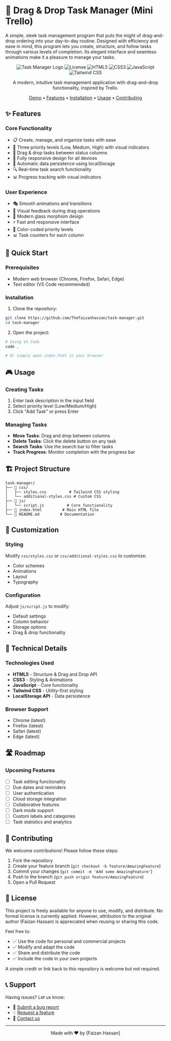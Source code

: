 # 🎯 Drag & Drop Task Manager (Mini Trello)
A simple, sleek task management program that puts the might of drag-and-drop ordering into your day-to-day routine. Designed with efficiency and ease in mind, this program lets you create, structure, and follow tasks through various levels of completion. Its elegant interface and seamless animations make it a pleasure to manage your tasks.

<div align="center">

![Task Manager Logo](https://img.shields.io/badge/Task%20Manager-1.0.0-blue)
![License](https://img.shields.io/badge/license-MIT-green)
![HTML5](https://img.shields.io/badge/HTML5-E34F26?style=flat&logo=html5&logoColor=white)
![CSS3](https://img.shields.io/badge/CSS3-1572B6?style=flat&logo=css3&logoColor=white)
![JavaScript](https://img.shields.io/badge/JavaScript-F7DF1E?style=flat&logo=javascript&logoColor=black)
![Tailwind CSS](https://img.shields.io/badge/Tailwind_CSS-38B2AC?style=flat&logo=tailwind-css&logoColor=white)

A modern, intuitive task management application with drag-and-drop functionality, inspired by Trello.

[Demo](#) • [Features](#features) • [Installation](#installation) • [Usage](#usage) • [Contributing](#contributing)

</div>

## ✨ Features

### Core Functionality
- 📋 Create, manage, and organize tasks with ease
- 🎨 Three priority levels (Low, Medium, High) with visual indicators
- 🔄 Drag & drop tasks between status columns
- 📱 Fully responsive design for all devices
- 💾 Automatic data persistence using localStorage
- 🔍 Real-time task search functionality
- 📊 Progress tracking with visual indicators

### User Experience
- 🎭 Smooth animations and transitions
- 💫 Visual feedback during drag operations
- 🌈 Modern glass morphism design
- ⚡ Fast and responsive interface
- 🎨 Color-coded priority levels
- 📊 Task counters for each column

## 🚀 Quick Start

### Prerequisites
- Modern web browser (Chrome, Firefox, Safari, Edge)
- Text editor (VS Code recommended)

### Installation

1. Clone the repository:
```bash
git clone https://github.com/Thefaizanhassan/task-manager.git
cd task-manager
```

2. Open the project:
```bash
# Using VS Code
code .

# Or simply open index.html in your browser
```

## 🎮 Usage

### Creating Tasks
1. Enter task description in the input field
2. Select priority level (Low/Medium/High)
3. Click "Add Task" or press Enter

### Managing Tasks
- **Move Tasks**: Drag and drop between columns
- **Delete Tasks**: Click the delete button on any task
- **Search Tasks**: Use the search bar to filter tasks
- **Track Progress**: Monitor completion with the progress bar

## 🏗️ Project Structure

```
task-manager/
├── 📁 css/
│   ├── styles.css          # Tailwind CSS styling
│   └── additional-styles.css # Custom CSS
├── 📁 js/
│   └── script.js          # Core functionality
├── 📄 index.html         # Main HTML file
└── 📄 README.md         # Documentation
```

## 🎨 Customization

### Styling
Modify `css/styles.css` or `css/additional-styles.css` to customize:
- Color schemes
- Animations
- Layout
- Typography

### Configuration
Adjust `js/script.js` to modify:
- Default settings
- Column behavior
- Storage options
- Drag & drop functionality

## 🔧 Technical Details

### Technologies Used
- **HTML5** - Structure & Drag and Drop API
- **CSS3** - Styling & Animations
- **JavaScript** - Core functionality
- **Tailwind CSS** - Utility-first styling
- **LocalStorage API** - Data persistence

### Browser Support
- Chrome (latest)
- Firefox (latest)
- Safari (latest)
- Edge (latest)

## 🛣️ Roadmap

### Upcoming Features
- [ ] Task editing functionality
- [ ] Due dates and reminders
- [ ] User authentication
- [ ] Cloud storage integration
- [ ] Collaborative features
- [ ] Dark mode support
- [ ] Custom labels and categories
- [ ] Task statistics and analytics

## 🤝 Contributing

We welcome contributions! Please follow these steps:

1. Fork the repository
2. Create your feature branch (`git checkout -b feature/AmazingFeature`)
3. Commit your changes (`git commit -m 'Add some AmazingFeature'`)
4. Push to the branch (`git push origin feature/AmazingFeature`)
5. Open a Pull Request

## 📝 License

This project is freely available for anyone to use, modify, and distribute. No formal license is currently applied. However, attribution to the original author (Faizan Hassan) is appreciated when reusing or sharing this code.

Feel free to:
- ✅ Use the code for personal and commercial projects
- ✅ Modify and adapt the code
- ✅ Share and distribute the code
- ✅ Include the code in your own projects

A simple credit or link back to this repository is welcome but not required.

## 📞 Support

Having issues? Let us know:
- 🐛 [Submit a bug report](https://github.com/thefaizanhassan/task-manager/issues)
- 💡 [Request a feature](https://github.com/thefaizanhassan/task-manager/issues)
- 📧 [Contact us](mailto:thefaizanhassan@gmail.com)

---

<div align="center">
Made with ❤️ by [Faizan Hassan]
</div>
